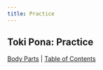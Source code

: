 ```yaml
---
title: Practice
---
```


## Toki Pona: Practice

[Body Parts](26sijelo.md) | [Table of Contents](toc.md)
